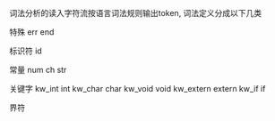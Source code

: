 词法分析的读入字符流按语言词法规则输出token, 词法定义分成以下几类

特殊
	err
	end

标识符
	id

常量
	num
	ch
	str

关键字
	kw_int     int
	kw_char    char
	kw_void    void
	kw_extern  extern
    kw_if      if	

界符

